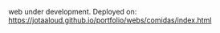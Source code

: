 web under development. Deployed on:<br />
https://jotaaloud.github.io/portfolio/webs/comidas/index.html